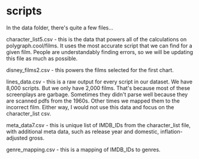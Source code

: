 # scripts

In the data folder, there's quite a few files...

character_list5.csv - this is the data that powers all of the calculations on polygraph.cool/films. It uses the most accurate script that we can find for a given film. People are understandably finding errors, so we will be updating this file as much as possible.

disney_films2.csv - this powers the films selected for the first chart.

lines_data.csv - this is a raw output for every script in our dataset. We have 8,000 scripts. But we only have 2,000 films. That's because most of these screenplays are garbage. Sometimes they didn't parse well because they are scanned pdfs from the 1960s. Other times we mapped them to the incorrect film. Either way, I would not use this data and focus on the character_list csv.

meta_data7.csv - this is unique list of IMDB_IDs from the character_list file, with additional meta data, such as release year and domestic, inflation-adjusted gross.

genre_mapping.csv - this is a mapping of IMDB_IDs to genres.
